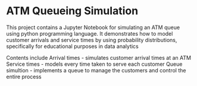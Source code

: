 # ATM Queueing Simulation

This project contains a Jupyter Notebook for simulating an ATM queue using python programming language. It demonstrates how to model customer arrivals and service times by using probability distributions, specifically for educational purposes in data analytics

Contents include Arrival times - simulates customer arrival times at an ATM Service times - models every time taken to serve each customer Queue simultion - implements a queue to manage the customers and control the entire process
